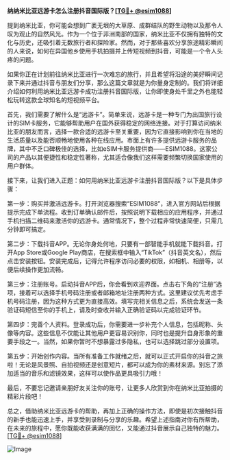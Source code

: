 **纳纳米比亚远游卡怎么注册抖音国际版？[[TG💪+ @esim1088](https://t.me/s/esim1088)]**

提到纳米比亚，你可能会想到广袤无垠的大草原、成群结队的野生动物以及那令人叹为观止的自然风光。作为一个位于非洲南部的国家，纳米比亚不仅拥有独特的文化与历史，还吸引着无数旅行者和探险家。然而，对于那些喜欢分享旅途精彩瞬间的人来说，如何在异国他乡使用手机拍摄并上传短视频到抖音，可能是一个令人头疼的问题。

如果你正在计划前往纳米比亚进行一次难忘的旅行，并且希望将沿途的美好瞬间记录下来并通过抖音与朋友们分享，那么这篇文章就是为你量身定制的。我们将详细介绍如何利用纳米比亚远游卡成功注册抖音国际版，让你即使身处千里之外也能轻松玩转这款全球知名的短视频平台。

首先，我们需要了解什么是“远游卡”。简单来说，远游卡是一种专门为出国旅行设计的SIM卡服务，它能够帮助用户在国外获得稳定的网络连接。对于打算访问纳米比亚的朋友而言，选择一款合适的远游卡至关重要，因为它直接影响到你在当地的生活质量以及能否顺畅地使用各种在线应用。市面上有许多提供远游卡服务的品牌，其中不乏口碑极佳的选择，比如eSIM卡服务提供商——ESIM1088。这家公司的产品以其便捷性和稳定性著称，尤其适合像我们这样需要频繁切换国家使用的用户群体。

接下来，让我们进入正题：如何用纳米比亚远游卡注册抖音国际版？以下是具体步骤：

第一步：购买并激活远游卡。打开浏览器搜索“ESIM1088”，进入官方网站后根据提示完成下单流程。收到订单确认邮件后，按照说明下载相应的应用程序，并通过手机扫描二维码来激活你的远游卡。通常情况下，整个过程非常快速简便，只需几分钟即可搞定。

第二步：下载抖音APP。无论你身处何地，只要有一部智能手机就能下载抖音。打开App Store或Google Play商店，在搜索框中输入“TikTok”（抖音英文名），然后点击安装按钮。安装完成后，记得允许程序访问必要的权限，如相机、相册等，以便后续操作更加流畅。

第三步：注册账号。启动抖音APP后，你会看到欢迎界面。点击右下角的“注册”选项，接着可以选择手机号码注册或者邮箱地址注册两种方式。这里建议优先考虑手机号码注册，因为这种方式更为直接高效。填写完相关信息之后，系统会发送一条验证码短信至你的手机上，请及时查收并输入正确验证码以完成验证环节。

第四步：完善个人资料。登录成功后，你需要进一步补充个人信息，包括昵称、头像等内容。这些信息不仅能让其他用户更容易识别你，同时也是提升自身形象的重要手段之一。当然，如果你暂时不想暴露过多隐私，也可以选择跳过部分设置项。

第五步：开始创作内容。当所有准备工作就绪之后，就可以正式开启你的抖音之旅啦！无论是风景照、自拍视频还是创意短片，都可以成为你的素材来源。别忘了添加适当的音乐和滤镜效果，这样可以使作品更具吸引力哦！

最后，不要忘记邀请亲朋好友关注你的账号，让更多人欣赏到你在纳米比亚拍摄的精彩片段吧！

总之，借助纳米比亚远游卡的帮助，再加上正确的操作方法，即使是初次接触抖音的新手也能迅速上手，并享受到录制与分享的乐趣。希望上述指南对你有所帮助，在未来的旅程中，愿你既能收获满满的回忆，又能通过抖音展示自己独特的魅力。[[TG💪+ @esim1088](https://t.me/s/esim1088)]

![Image](https://i.postimg.cc/4NQfJmqS/Snipaste-2025-05-13-00-14-12.png)